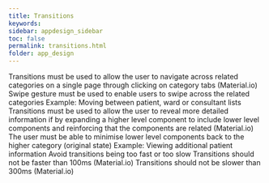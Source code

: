 ```yaml
---
title: Transitions 
keywords:
sidebar: appdesign_sidebar
toc: false
permalink: transitions.html
folder: app_design 
---
```


Transitions must be used to allow the user to navigate across related categories on a single page through clicking on category tabs (Material.io)
Swipe gesture must be used to enable users to swipe across the related categories
Example: Moving between patient, ward or consultant lists
Transitions must be used to allow the user to reveal more detailed information if by expanding a higher level component to include lower level components and reinforcing that the components are related (Material.io)
The user must be able to minimise lower level components back to the higher category (original state)
Example: Viewing additional patient information
Avoid transitions being too fast or too slow
Transitions should not be faster than 100ms (Material.io)
Transitions should not be slower than 300ms (Material.io)